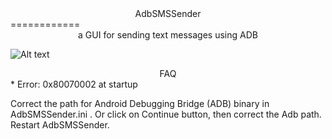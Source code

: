 <div align=center>AdbSMSSender</div>
============

<div align=center>a GUI for sending text messages using ADB</div>

![Alt text](http://i.imgur.com/2L6VPz1.png "GUI and Debug Console")

<div align=center>FAQ</div>
* Error: 0x80070002 at startup

  Correct the path for Android Debugging Bridge (ADB) binary in AdbSMSSender.ini . Or click on Continue button, then correct the Adb path. Restart AdbSMSSender.

